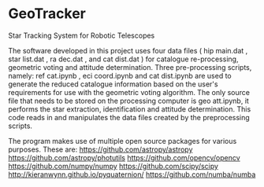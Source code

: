 # GeoTracker
Star Tracking System for Robotic Telescopes

The software developed in this project uses four data files ( hip main.dat , star list.dat ,
ra dec.dat , and cat dist.dat ) for catalogue re-processing, geometric voting and attitude
determination. 
Three pre-processing scripts, namely: ref cat.ipynb , eci coord.ipynb and cat dist.ipynb are used to generate
the reduced catalogue information based on the user's requirements for use with the geometric
voting algorithm. The only source file that needs to be stored on the processing
computer is geo att.ipynb, it performs the star extraction, identification and attitude
determination. This code reads in and manipulates the data files created by the preprocessing
scripts.

The program makes use of multiple open source packages for various purposes. These
are:
https://github.com/astropy/astropy
https://github.com/astropy/photutils
https://github.com/opencv/opencv
https://github.com/numpy/numpy
https://github.com/scipy/scipy
http://kieranwynn.github.io/pyquaternion/
https://github.com/numba/numba


